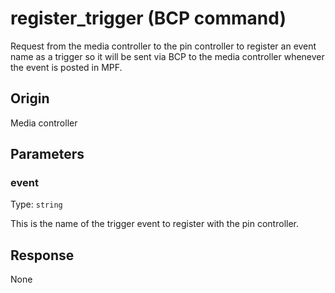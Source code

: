 
# register_trigger (BCP command)
Request from the media controller to the pin controller to register an event name as a trigger so it will be sent via BCP to the media controller whenever the event is posted in MPF.

## Origin
Media controller

## Parameters
### event
Type: `string`

This is the name of the trigger event to register with the pin controller.

## Response
None
